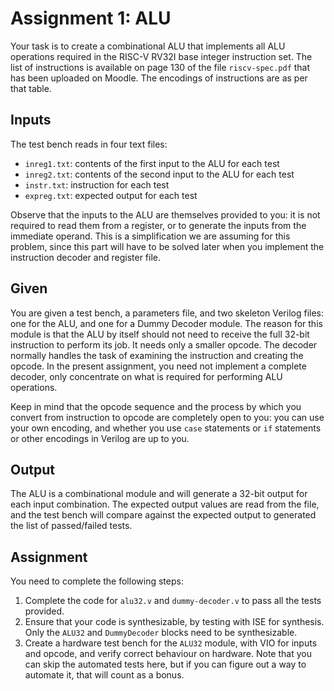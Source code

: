 # Assignment 1: ALU

Your task is to create a combinational ALU that implements all ALU operations required in the RISC-V RV32I base integer instruction set.  The list of instructions is available on page 130 of the file `riscv-spec.pdf` that has been uploaded on Moodle.  The encodings of instructions are as per that table.

## Inputs

The test bench reads in four text files:

* `inreg1.txt`: contents of the first input to the ALU for each test
* `inreg2.txt`: contents of the second input to the ALU for each test
* `instr.txt`: instruction for each test
* `expreg.txt`: expected output for each test

Observe that the inputs to the ALU are themselves provided to you: it is not required to read them from a register, or to generate the inputs from the immediate operand.  This is a simplification we are assuming for this problem, since this part will have to be solved later when you implement the instruction decoder and register file.

## Given

You are given a test bench, a parameters file, and two skeleton Verilog files: one for the ALU, and one for a Dummy Decoder module.  The reason for this module is that the ALU by itself should not need to receive the full 32-bit instruction to perform its job.  It needs only a smaller opcode.  The decoder normally handles the task of examining the instruction and creating the opcode.  In the present assignment, you need not implement a complete decoder, only concentrate on what is required for performing ALU operations.

Keep in mind that the opcode sequence and the process by which you convert from instruction to opcode are completely open to you: you can use your own encoding, and whether you use `case` statements or `if` statements or other encodings in Verilog are up to you.

## Output

The ALU is a combinational module and will generate a 32-bit output for each input combination.  The expected output values are read from the file, and the test bench will compare against the expected output to generated the list of passed/failed tests.

## Assignment

You need to complete the following steps:

1. Complete the code for `alu32.v` and `dummy-decoder.v` to pass all the tests provided.
2. Ensure that your code is synthesizable, by testing with ISE for synthesis.  Only the `ALU32` and `DummyDecoder` blocks need to be synthesizable.
3. Create a hardware test bench for the `ALU32` module, with VIO for inputs and opcode, and verify correct behaviour on hardware.  Note that you can skip the automated tests here, but if you can figure out a way to automate it, that will count as a bonus.
 
